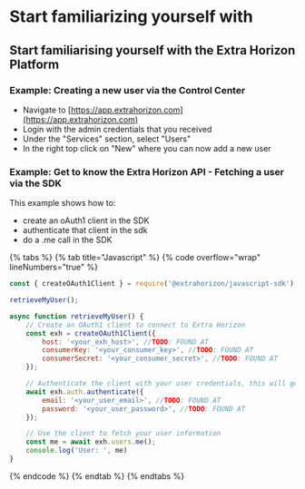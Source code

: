 # Start familiarizing yourself with

## Start familiarising yourself with the Extra Horizon Platform

### Example: Creating a new user via the Control Center

* Navigate to [https://app.extrahorizon.com](https://app.extrahorizon.com)
* Login with the admin credentials that you received
* Under the "Services" section, select "Users"
* In the right top click on "New" where you  can now add a new user



### Example: Get to know the Extra Horizon API - **Fetching a user via the SDK**

This example shows how to:

* create an oAuth1 client in the SDK
* authenticate that client in the sdk
* do a .me call in the SDK

{% tabs %}
{% tab title="Javascript" %}
{% code overflow="wrap" lineNumbers="true" %}
```javascript
const { createOAuth1Client } = require('@extrahorizon/javascript-sdk');

retrieveMyUser();

async function retrieveMyUser() {
    // Create an OAuth1 client to connect to Extra Horizon
    const exh = createOAuth1Client({
        host: '<your_exh_host>', //TODO: FOUND AT
        consumerKey: '<your_consumer_key>', //TODO: FOUND AT
        consumerSecret: '<your_consumer_secret>', //TODO: FOUND AT
    });

    // Authenticate the client with your user credentials, this will generate new OAuth1 tokens
    await exh.auth.authenticate({
        email: '<your_user_email>', //TODO: FOUND AT
        password: '<your_user_password>', //TODO: FOUND AT
    });

    // Use the client to fetch your user information
    const me = await exh.users.me();
    console.log('User: ', me)
}
```
{% endcode %}
{% endtab %}
{% endtabs %}
